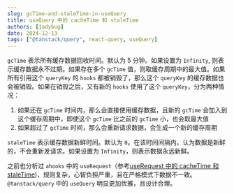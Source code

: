 ```yaml
---
slug: gcTime-and-staleTime-in-useQuery
title: useQuery 中的 cacheTime 和 staleTime
authors: [1adybug]
date: 2024-12-13
tags: ["@tanstack/query", react-query, useQuery]
---
```


`gcTime` 表示所有缓存数据回收时间。默认为 5 分钟。如果设置为 `Infinity`, 则表示缓存数据永不过期。如果存在多个 `gcTime` 值，则取缓存周期中的最大值。如果所有引用这个 `queryKey` 的 `hooks` 都被销毁了，那么这个 `queryKey` 的缓存数据也会被销毁。如果在销毁之后，又有新的 `hooks` 使用了这个 `queryKey`，分为两种情况：

1. 如果还在 `gcTime` 时间内，那么会直接使用缓存数据，且新的 `gcTime` 会加入到这个缓存周期中，即使这个 `gcTime` 比之前的 `gcTime` 小，也会取最大值
2. 如果超过了 `gcTime` 时间，那么会重新请求数据，会生成一个新的缓存周期

`staleTime` 表示缓存数据新鲜时间。默认为 `0`。在该时间间隔内，认为数据是新鲜的，不会重新发请求。如果设置为 `Infinity`，则表示数据永远新鲜。

之前也分析过 `ahooks` 中的 `useRequest`（参考[useRequest 中的 cacheTime 和 staleTime](/cacheTime-and-staleTime-in-useReuest))，规则复杂，心智负担严重，且在严格模式下数据不一致。`@tanstack/query` 中的 `useQuery` 明显更加优雅，且设计合理。
